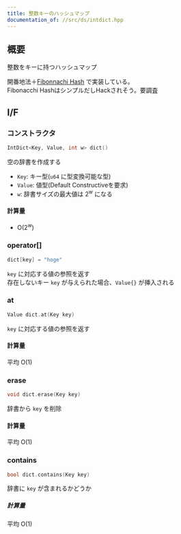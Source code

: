 ```yaml
---
title: 整数キーのハッシュマップ
documentation_of: //src/ds/intdict.hpp
---
```


## 概要

整数をキーに持つハッシュマップ

開番地法＋[Fibonnachi Hash](https://en.wikipedia.org/wiki/Hash_function#Fibonacci_hashing) で実装している。  
Fibonacchi HashはシンプルだしHackされそう。要調査

## I/F

### コンストラクタ

```cpp
IntDict<Key, Value, int w> dict()
```

空の辞書を作成する

- `Key`: キー型(`u64` に型変換可能な型)
- `Value`: 値型(Default Constructiveを要求)
- `w`: 辞書サイズの最大値は $2^w$ になる

#### 計算量

- $\mathrm{O}(2^w)$

### operator[]

```cpp
dict[key] = "hoge"
```

`key` に対応する値の参照を返す  
存在しないキー `key` が与えられた場合、`Value{}` が挿入される

### at

```cpp
Value dict.at(Key key)
```

`key` に対応する値の参照を返す  

#### 計算量

平均 $\mathrm{O}(1)$

### erase

```cpp
void dict.erase(Key key)
```

辞書から `key` を削除

#### 計算量

平均 $\mathrm{O}(1)$

### contains

```cpp
bool dict.contains(Key key)
```

辞書に `key` が含まれるかどうか

##### 計算量

平均 $\mathrm{O}(1)$
